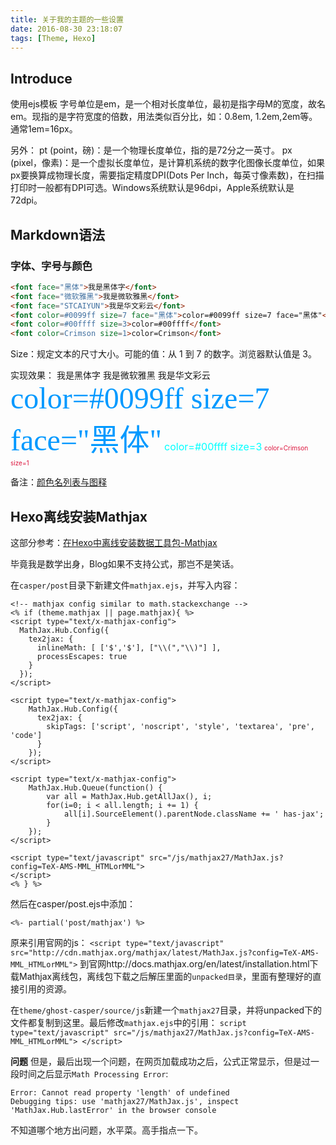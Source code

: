 ```yaml
---
title: 关于我的主题的一些设置
date: 2016-08-30 23:18:07
tags: [Theme, Hexo]
---
```


## Introduce
使用ejs模板
字号单位是em，是一个相对长度单位，最初是指字母M的宽度，故名em。现指的是字符宽度的倍数，用法类似百分比，如：0.8em, 1.2em,2em等。通常1em=16px。

另外：
pt (point，磅)：是一个物理长度单位，指的是72分之一英寸。
px (pixel，像素)：是一个虚拟长度单位，是计算机系统的数字化图像长度单位，如果px要换算成物理长度，需要指定精度DPI(Dots Per Inch，每英寸像素数)，在扫描打印时一般都有DPI可选。Windows系统默认是96dpi，Apple系统默认是72dpi。


## Markdown语法
### 字体、字号与颜色
```html
<font face="黑体">我是黑体字</font>
<font face="微软雅黑">我是微软雅黑</font>
<font face="STCAIYUN">我是华文彩云</font>
<font color=#0099ff size=7 face="黑体">color=#0099ff size=7 face="黑体"</font>
<font color=#00ffff size=3>color=#00ffff</font>
<font color=Crimson size=1>color=Crimson</font>
```
Size：规定文本的尺寸大小。可能的值：从 1 到 7 的数字。浏览器默认值是 3。

实现效果：
<font face="黑体">我是黑体字</font>
<font face="微软雅黑">我是微软雅黑</font>
<font face="STCAIYUN">我是华文彩云</font>
<font color=#0099ff size=7 face="黑体">color=#0099ff size=7 face="黑体"</font>
<font color=#00ffff size=3>color=#00ffff size=3</font>
<font color=Crimson size=1>color=Crimson size=1</font>

备注：[颜色名列表与图释](http://blog.csdn.net/testcs_dn/article/details/45719357)


## Hexo离线安装Mathjax
这部分参考：[在Hexo中离线安装数据工具包-Mathjax](http://kubicode.me/2016/01/27/Hexo/Offline-Install-Mathjax-In-Hexo-Jacman/)

毕竟我是数学出身，Blog如果不支持公式，那岂不是笑话。

在`casper/post`目录下新建文件`mathjax.ejs`，并写入内容：
```
<!-- mathjax config similar to math.stackexchange -->
<% if (theme.mathjax || page.mathjax){ %>
<script type="text/x-mathjax-config">
  MathJax.Hub.Config({
    tex2jax: {
      inlineMath: [ ['$','$'], ["\\(","\\)"] ],
      processEscapes: true
    }
  });
</script>

<script type="text/x-mathjax-config">
    MathJax.Hub.Config({
      tex2jax: {
        skipTags: ['script', 'noscript', 'style', 'textarea', 'pre', 'code']
      }
    });
</script>

<script type="text/x-mathjax-config">
    MathJax.Hub.Queue(function() {
        var all = MathJax.Hub.getAllJax(), i;
        for(i=0; i < all.length; i += 1) {
            all[i].SourceElement().parentNode.className += ' has-jax';
        }
    });
</script>

<script type="text/javascript" src="/js/mathjax27/MathJax.js?config=TeX-AMS-MML_HTMLorMML">
</script>
<% } %> 

```

然后在casper/post.ejs中添加：
```
<%- partial('post/mathjax') %>
```
原来引用官网的js：
`<script type="text/javascript" src="http://cdn.mathjax.org/mathjax/latest/MathJax.js?config=TeX-AMS-MML_HTMLorMML">`
到官网http://docs.mathjax.org/en/latest/installation.html下载Mathjax离线包，离线包下载之后解压里面的`unpacked目录`，里面有整理好的直接引用的资源。

在`theme/ghost-casper/source/js`新建一个`mathjax27`目录，并将unpacked下的文件都复制到这里。最后修改`mathjax.ejs`中的引用：
`script type="text/javascript" src="/js/mathjax27/MathJax.js?config=TeX-AMS-MML_HTMLorMML">
</script>`

**问题**
但是，最后出现一个问题，在网页加载成功之后，公式正常显示，但是过一段时间之后显示`Math Processing Error`:
```
Error: Cannot read property 'length' of undefined
Debugging tips: use 'mathjax27/MathJax.js', inspect 'MathJax.Hub.lastError' in the browser console
```
不知道哪个地方出问题，水平菜。高手指点一下。




















